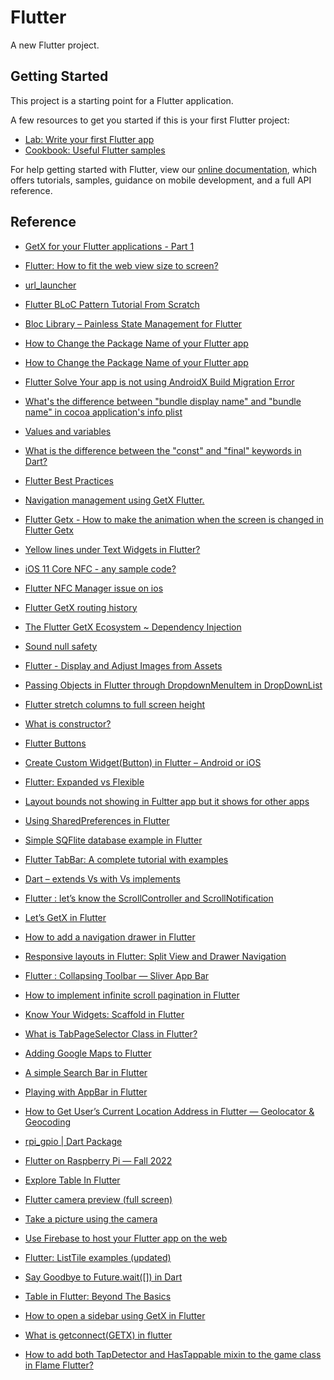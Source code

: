 # Flutter

A new Flutter project.

## Getting Started

This project is a starting point for a Flutter application.

A few resources to get you started if this is your first Flutter project:

- [Lab: Write your first Flutter app](https://flutter.dev/docs/get-started/codelab)
- [Cookbook: Useful Flutter samples](https://flutter.dev/docs/cookbook)

For help getting started with Flutter, view our
[online documentation](https://flutter.dev/docs), which offers tutorials,
samples, guidance on mobile development, and a full API reference.

## Reference

- [GetX for your Flutter applications - Part 1](https://techblog.geekyants.com/getx-for-your-flutter-applications-part-1)

- [Flutter: How to fit the web view size to screen?](https://stackoverflow.com/questions/62113082/flutter-how-to-fit-the-web-view-size-to-screen)

- [url_launcher](https://pub.dev/packages/url_launcher#configuration)

- [Flutter BLoC Pattern Tutorial From Scratch](https://www.youtube.com/watch?v=oxeYeMHVLII)

- [Bloc Library – Painless State Management for Flutter](https://www.youtube.com/watch?v=nQMfaQeCL6M&feature=youtu.be)

- [How to Change the Package Name of your Flutter app](https://medium.com/@skyblazar.cc/how-to-change-the-package-name-of-your-flutter-app-4529e6e6e6fc)

- [How to Change the Package Name of your Flutter app](https://medium.com/@skyblazar.cc/how-to-change-the-package-name-of-your-flutter-app-4529e6e6e6fc)

- [Flutter Solve Your app is not using AndroidX Build Migration Error](https://flutter-examples.com/your-app-is-not-using-androidx-flutter/)

- [What's the difference between "bundle display name" and "bundle name" in cocoa application's info plist](https://stackoverflow.com/questions/3465792/whats-the-difference-between-bundle-display-name-and-bundle-name-in-cocoa-a)

- [Values and variables](https://flutterbyexample.com/lesson/values-and-variables)

- [What is the difference between the "const" and "final" keywords in Dart?](https://stackoverflow.com/questions/50431055/what-is-the-difference-between-the-const-and-final-keywords-in-dart)

- [Flutter Best Practices](https://medium.com/nonstopio/flutter-best-practices-c3db1c3cd694)

- [Navigation management using GetX Flutter.](https://medium.com/@iamrutudhvaj/getx-flutter-b3781be2b644)

- [Flutter Getx - How to make the animation when the screen is changed in Flutter Getx](https://softwarezay.com/notes/467_flutter-getx-how-to-make-the-animation-when-the-screen-is-changed-in-flutter-getx)

- [Yellow lines under Text Widgets in Flutter?](https://stackoverflow.com/questions/47114639/yellow-lines-under-text-widgets-in-flutter)

- [iOS 11 Core NFC - any sample code?](https://stackoverflow.com/questions/44380305/ios-11-core-nfc-any-sample-code#:~:text=Updated%20for%20second%20Xcode%20beta,enable%20%22NFC%20Tag%20Reading%22.)

- [Flutter NFC Manager issue on ios](https://stackoverflow.com/questions/68851357/flutter-nfc-manager-issue-on-ios)

- [Flutter GetX routing history](https://stackoverflow.com/questions/64684952/flutter-getx-routing-history)

- [The Flutter GetX Ecosystem ~ Dependency Injection](https://medium.com/flutter-community/the-flutter-getx-ecosystem-dependency-injection-8e763d0ec6b9)

- [Sound null safety](https://dart.dev/null-safety)

- [Flutter - Display and Adjust Images from Assets](https://www.woolha.com/tutorials/flutter-display-and-adjust-images-from-assets)

- [Passing Objects in Flutter through DropdownMenuItem in DropDownList](https://stackoverflow.com/questions/61111194/passing-objects-in-flutter-through-dropdownmenuitem-in-dropdownlist)

- [Flutter stretch columns to full screen height](https://stackoverflow.com/questions/57203505/flutter-stretch-columns-to-full-screen-height)

- [What is constructor?](https://www.javatpoint.com/dart-constructor)

- [Flutter Buttons](https://www.javatpoint.com/flutter-buttons)

- [Create Custom Widget(Button) in Flutter – Android or iOS](https://www.coderzheaven.com/2019/01/03/create-custom-widgetbutton-in-flutter-android-or-ios/)

- [Flutter: Expanded vs Flexible](https://stackoverflow.com/questions/52645944/flutter-expanded-vs-flexible#:~:text=Flexible%20takes%20only%20the%20needed,Expanded%20widget%20for%20more%20info.&text=Flexible%20and%20Container%20both%20take%20the%20needed%20space.&text=What%20confused%20me%20is%20the,child%20of%20Flexible%20or%20Expanded%20.)

- [Layout bounds not showing in Fultter app but it shows for other apps](https://stackoverflow.com/questions/54821625/layout-bounds-not-showing-in-fultter-app-but-it-shows-for-other-apps)

- [Using SharedPreferences in Flutter](https://medium.flutterdevs.com/using-sharedpreferences-in-flutter-251755f07127)

- [Simple SQFlite database example in Flutter](https://suragch.medium.com/simple-sqflite-database-example-in-flutter-e56a5aaa3f91)

- [Flutter TabBar: A complete tutorial with examples](https://blog.logrocket.com/flutter-tabbar-a-complete-tutorial-with-examples/)

- [Dart – extends Vs with Vs implements](https://www.geeksforgeeks.org/dart-extends-vs-with-vs-implements/)

- [Flutter : let’s know the ScrollController and ScrollNotification](https://medium.com/@diegoveloper/flutter-lets-know-the-scrollcontroller-and-scrollnotification-652b2685a4ac)

- [Let’s GetX in Flutter](https://medium.com/mindful-engineering/lets-getx-in-flutter-4eaff2826ac7)

- [How to add a navigation drawer in Flutter](https://blog.logrocket.com/how-to-add-navigation-drawer-flutter/)

- [Responsive layouts in Flutter: Split View and Drawer Navigation](https://codewithandrea.com/articles/flutter-responsive-layouts-split-view-drawer-navigation/)

- [Flutter : Collapsing Toolbar — Sliver App Bar](https://medium.com/@diegoveloper/flutter-collapsing-toolbar-sliver-app-bar-14b858e87abe)

- [How to implement infinite scroll pagination in Flutter](https://blog.logrocket.com/implement-infinite-scroll-pagination-flutter/)

- [Know Your Widgets: Scaffold in Flutter](https://medium.flutterdevs.com/know-your-widgets-scaffold-in-flutter-292b8bc1281)

- [What is TabPageSelector Class in Flutter?](https://medium.com/@pankajdas09/what-is-tabpageselector-class-in-flutter-2d977da2d53e)

- [Adding Google Maps to Flutter](https://medium.com/flutter/google-maps-and-flutter-cfb330f9a245)

- [A simple Search Bar in Flutter](https://medium.com/codechai/a-simple-search-bar-in-flutter-f99aed68f523)

- [Playing with AppBar in Flutter](https://medium.com/codechai/playing-with-appbar-in-flutter-3a8abd9b982a)

- [How to Get User’s Current Location Address in Flutter — Geolocator & Geocoding](https://medium.com/@fernnandoptr/how-to-get-users-current-location-address-in-flutter-geolocator-geocoding-be563ad6f66a)

- [rpi_gpio | Dart Package](https://pub.dev/packages/rpi_gpio)

- [Flutter on Raspberry Pi — Fall 2022](https://bruce-abernethy.medium.com/flutter-on-raspberry-pi-fall-2022-ac0766839b92)

- [Explore Table In Flutter](https://medium.flutterdevs.com/explore-table-in-flutter-28726b28b5d6)

- [Flutter camera preview (full screen)](https://gist.github.com/CoderJava/1d807f633c400d0f59fdeaa86de29744)

- [Take a picture using the camera](https://docs.flutter.dev/cookbook/plugins/picture-using-camera)

- [Use Firebase to host your Flutter app on the web](https://medium.com/flutter/must-try-use-firebase-to-host-your-flutter-app-on-the-web-852ee533a469)

- [Flutter: ListTile examples (updated)](https://www.kindacode.com/article/flutter-listtile/)

- [Say Goodbye to Future.wait([]) in Dart]([https://www.kindacode.com/article/flutter-listtile/](https://yongjhih.medium.com/say-goodbye-to-future-wait-65e9fe4c0341))

- [Table in Flutter: Beyond The Basics](https://medium.com/flutter-community/table-in-flutter-beyond-the-basics-8d31b022b451)

- [How to open a sidebar using GetX in Flutter](https://stackoverflow.com/questions/67648765/how-to-open-a-sidebar-using-getx-in-flutter)

- [What is getconnect(GETX) in flutter](https://medium.com/@info.vikaasyadav/what-is-getconnect-getx-in-flutter-d2e51ed56807)

- [How to add both TapDetector and HasTappable mixin to the game class in Flame Flutter?](https://stackoverflow.com/questions/70839207/how-to-add-both-tapdetector-and-hastappable-mixin-to-the-game-class-in-flame-flu)
<!-- - [xxx](xxx) -->
